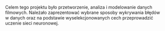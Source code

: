 Celem tego projektu było przetworzenie, analiza i modelowanie danych filmowych. Należało zaprezentować wybrane sposoby wykrywania błędów w danych oraz na podstawie wyselekcjonowanych cech przeprowadzić uczenie sieci neuronowej.
